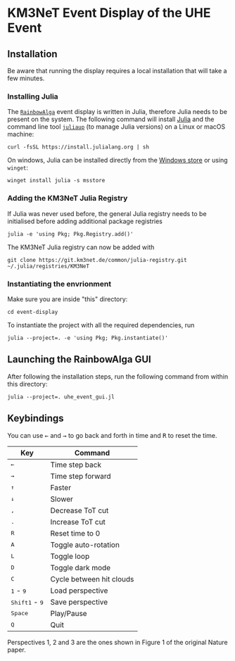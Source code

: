 # KM3NeT Event Display of the UHE Event

## Installation

Be aware that running the display requires a local installation that will take a few minutes.

### Installing Julia

The [`RainbowAlga`](https://git.km3net.de/tgal/RainbowAlga.jl) event display is
written in Julia, therefore Julia needs to be present on the system.
The following command will install [Julia](https://julialang.org) and the command
line tool [`juliaup`](https://github.com/JuliaLang/juliaup) (to manage Julia versions)
on a Linux or macOS machine:

    curl -fsSL https://install.julialang.org | sh

On windows, Julia can be installed directly from the
[Windows store](https://www.microsoft.com/store/apps/9NJNWW8PVKMN) or using `winget`:

    winget install julia -s msstore

### Adding the KM3NeT Julia Registry

If Julia was never used before, the general Julia registry needs to be initialised
before adding additional package registries

    julia -e 'using Pkg; Pkg.Registry.add()'

The KM3NeT Julia registry can now be added with

    git clone https://git.km3net.de/common/julia-registry.git ~/.julia/registries/KM3NeT

### Instantiating the envrionment

Make sure you are inside "this" directory:

    cd event-display

To instantiate the project with all the required dependencies, run

    julia --project=. -e 'using Pkg; Pkg.instantiate()'

## Launching the RainbowAlga GUI

After following the installation steps, run the following command from within
this directory:

    julia --project=. uhe_event_gui.jl

## Keybindings

You can use <kbd>&larr;</kbd> and <kbd>&rarr;</kbd> to go back and forth in time and <kbd>R</kbd> to reset the time.

| Key               | Command                   |
|-------------------|---------------------------|
| <kbd>&larr;</kbd> | Time step back            |
| <kbd>&rarr;</kbd> | Time step forward         |
| <kbd>&uarr;</kbd> | Faster                    |
| <kbd>&darr;</kbd> | Slower                    |
| <kbd>,</kbd>      | Decrease ToT cut          |
| <kbd>.</kbd>      | Increase ToT cut          |
| <kbd>R</kbd>      | Reset time to 0           |
| <kbd>A</kbd>      | Toggle auto-rotation      |
| <kbd>L</kbd>      | Toggle loop               |
| <kbd>D</kbd>      | Toggle dark mode          |
| <kbd>C</kbd>      | Cycle between hit clouds  |
| <kbd>1</kbd> - <kbd>9</kbd>      | Load perspective |
| <kbd>Shift</kbd><kbd>1</kbd> - <kbd>9</kbd>      | Save perspective |
| <kbd>Space</kbd>  | Play/Pause                |
| <kbd>Q</kbd>      | Quit                      |

Perspectives 1, 2 and 3 are the ones shown in Figure 1 of the original Nature paper.

